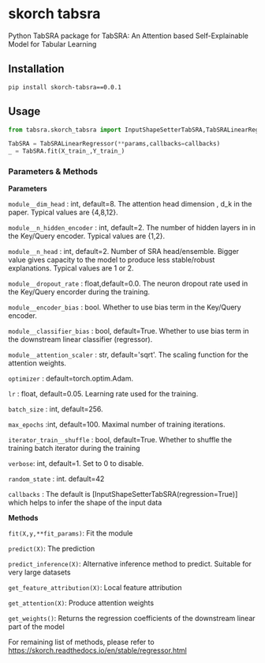 # skorch tabsra
Python TabSRA package for TabSRA: An Attention based Self-Explainable Model for Tabular Learning
## Installation 
```pip install skorch-tabsra==0.0.1```
## Usage 
```python
from tabsra.skorch_tabsra import InputShapeSetterTabSRA,TabSRALinearRegressor

TabSRA = TabSRALinearRegressor(**params,callbacks=callbacks)
_ = TabSRA.fit(X_train_,Y_train_)
```
### Parameters & Methods 

**Parameters**

```module__dim_head``` : int, default=8. The attention head dimension , d_k in the paper. Typical values are {4,8,12}.


```module__n_hidden_encoder``` : int, default=2. The number of hidden layers in in the Key/Query encoder. Typical values are {1,2}.


```module__n_head``` : int, default=2. Number of SRA head/ensemble. Bigger value gives capacity to the model to produce less stable/robust explanations. Typical values are 1 or 2. 


```module__dropout_rate``` : float,default=0.0. The neuron dropout rate used in the Key/Query encorder during the training. 


```module__encoder_bias``` : bool. Whether to use bias term in the Key/Query encoder. 


```module__classifier_bias``` : bool, default=True. Whether to use bias term in the downstream linear classifier (regressor).


```module__attention_scaler``` : str, default='sqrt'. The scaling function for the attention weights.


```optimizer``` : default=torch.optim.Adam.


```lr``` : float, default=0.05. Learning rate used for the training. 


```batch_size``` : int, default=256.


```max_epochs``` :int, default=100. Maximal number of training iterations.


```iterator_train__shuffle``` : bool, default=True. Whether to shuffle the training batch iterator during the training


```verbose```: int, default=1. Set to 0 to  disable.


```random_state``` : int. default=42


```callbacks``` : The default is [InputShapeSetterTabSRA(regression=True)] which helps to infer the shape of the input data 


**Methods**

```fit(X,y,**fit_params)```: Fit the module


```predict(X)```: The prediction 


```predict_inference(X)```: Alternative inference method to predict. Suitable for very large datasets


```get_feature_attribution(X)```: Local feature attribution 


```get_attention(X)```: Produce attention weights


```get_weights()```: Returns the regression coefficients of the downstream linear part of the model


For remaining list of methods, please refer to https://skorch.readthedocs.io/en/stable/regressor.html
